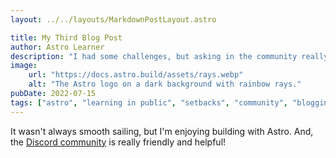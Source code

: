 ```yaml
---
layout: ../../layouts/MarkdownPostLayout.astro

title: My Third Blog Post
author: Astro Learner
description: "I had some challenges, but asking in the community really helped!"
image:
    url: "https://docs.astro.build/assets/rays.webp"
    alt: "The Astro logo on a dark background with rainbow rays."
pubDate: 2022-07-15
tags: ["astro", "learning in public", "setbacks", "community", "blogging"]
---
```

It wasn't always smooth sailing, but I'm enjoying building with Astro. And, the [Discord community](https://astro.build/chat) is really friendly and helpful!